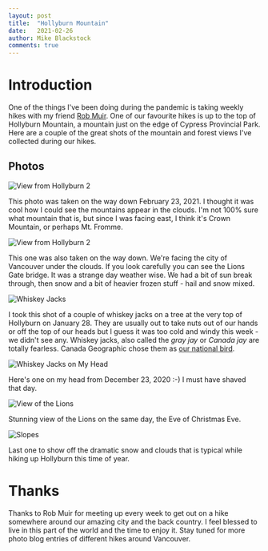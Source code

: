 ```yaml
---
layout: post
title:  "Hollyburn Mountain"
date:   2021-02-26
author: Mike Blackstock
comments: true
---
```


# Introduction

One of the things I've been doing during the pandemic is taking weekly hikes with my friend [Rob Muir](rgmuir).  One of our favourite hikes is up to the top of Hollyburn Mountain, a mountain just on the edge of Cypress Provincial Park.  Here are a couple of the great shots of the mountain and forest views I've collected during our hikes.

## Photos

![View from Hollyburn 2](/assets/images/posts/hollyburn/02-23-2021-hollyburn-1.jpg)

This photo was taken on the way down February 23, 2021.  I thought it was cool how I could see the mountains appear in the clouds.  I'm not 100% sure what mountain that is, but since I was facing east, I think it's Crown Mountain, or perhaps Mt. Fromme.

![View from Hollyburn 2](/assets/images/posts/hollyburn/02-23-2021-hollyburn-2.jpg)

This one was also taken on the way down.  We're facing the city of Vancouver under the clouds.  If you look carefully you can see the Lions Gate bridge.  It was a strange day weather wise.  We had a bit of sun break through, then snow and a bit of heavier frozen stuff - hail and snow mixed.

![Whiskey Jacks](/assets/images/posts/hollyburn/01-28-2021-hollyburn-1.jpg)

I took this shot of a couple of whiskey jacks on a tree at the very top of Hollyburn on January 28.  They are usually out to take nuts out of our hands or off the top of our heads but I guess it was too cold and windy this week - we didn't see any.  Whiskey jacks, also called the *gray jay* or *Canada jay* are totally fearless.  Canada Geographic chose them as [our national bird](http://nationalbird.canadiangeographic.ca/).

![Whiskey Jacks on My Head](/assets/images/posts/hollyburn/12-23-2020-hollyburn-1.jpg)

Here's one on my head from December 23, 2020 :-)  I must have shaved that day.

![View of the Lions](/assets/images/posts/hollyburn/12-23-2020-hollyburn-2.jpg)

Stunning view of the Lions on the same day, the Eve of Christmas Eve.

![Slopes](/assets/images/posts/hollyburn/01-28-2021-hollyburn-2.jpg)

Last one to show off the dramatic snow and clouds that is typical while hiking up Hollyburn this time of year.

# Thanks

Thanks to Rob Muir for meeting up every week to get out on a hike somewhere around our amazing city and the back country.  I feel blessed to live in this part of the world and  the time to enjoy it.  Stay tuned for more photo blog entries of different hikes around Vancouver.




